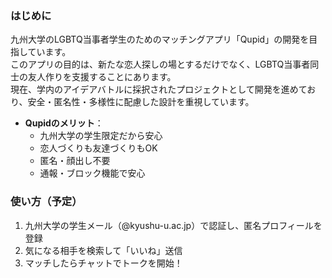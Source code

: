 ### はじめに

九州大学のLGBTQ当事者学生のためのマッチングアプリ「Qupid」の開発を目指しています。  
このアプリの目的は、新たな恋人探しの場とするだけでなく、LGBTQ当事者同士の友人作りを支援することにあります。  
現在、学内のアイデアバトルに採択されたプロジェクトとして開発を進めており、安全・匿名性・多様性に配慮した設計を重視しています。

- **Qupidのメリット**：
  - 九州大学の学生限定だから安心
  - 恋人づくりも友達づくりもOK
  - 匿名・顔出し不要
  - 通報・ブロック機能で安心

### 使い方（予定）

1. 九州大学の学生メール（@kyushu-u.ac.jp）で認証し、匿名プロフィールを登録  
2. 気になる相手を検索して「いいね」送信  
3. マッチしたらチャットでトークを開始！